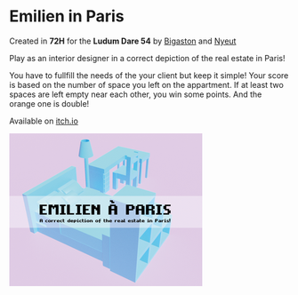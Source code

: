 # Emilien in Paris
Created in **72H** for the **Ludum Dare 54** by [Bigaston](https://bigaston.itch.io) and [Nyeut](https://nyeut.itch.io)

Play as an interior designer in a correct depiction of the real estate in Paris!

You have to fullfill the needs of the your client but keep it simple! Your score is based on the number of space you left on the appartment. If at least two spaces are left empty near each other, you win some points. And the orange one is double!

Available on [itch.io](https://ilvegames.itch.io/emilien-in-paris)

![Cover](./.github/Cover.png)